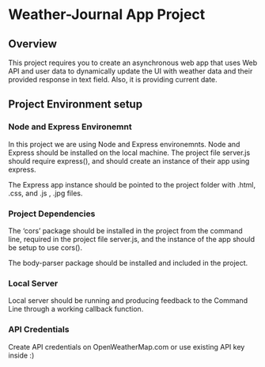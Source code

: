 # Weather-Journal App Project

## Overview
This project requires you to create an asynchronous web app that uses Web API and user data to dynamically update the UI with weather data and their provided response in text field. Also, it is providing current date.

## Project Environment setup

### Node and Express Environemnt
In this project we are using Node and Express environemnts. Node and Express should be installed on the local machine. The project file server.js should require express(), and should create an instance of their app using express.

The Express app instance should be pointed to the project folder with .html, .css, and .js , .jpg files.

### Project Dependencies
The ‘cors’ package should be installed in the project from the command line, required in the project file server.js, and the instance of the app should be setup to use cors().

The body-parser package should be installed and included in the project.

### Local Server
Local server should be running and producing feedback to the Command Line through a working callback function.

### API Credentials
Create API credentials on OpenWeatherMap.com or use existing API key inside :)